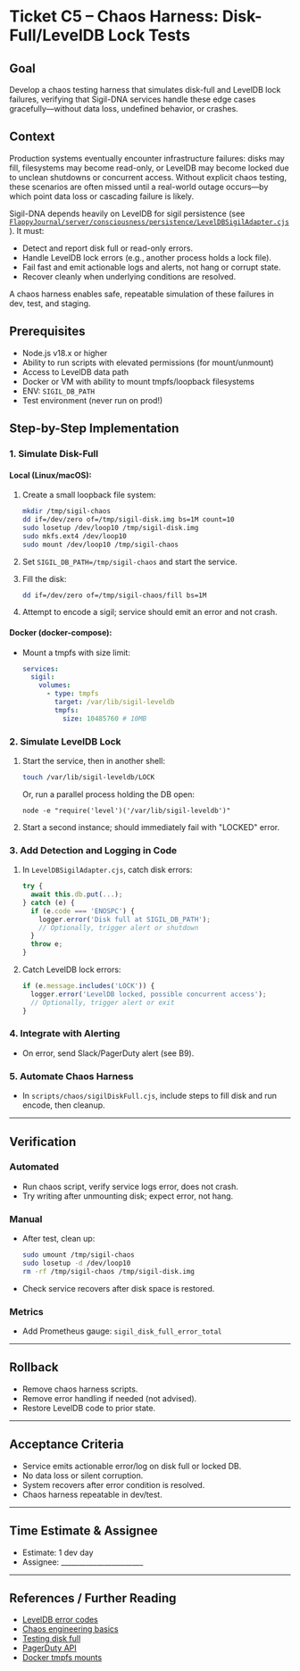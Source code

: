 # Ticket C5 – Chaos Harness: Disk-Full/LevelDB Lock Tests

## Goal
Develop a chaos testing harness that simulates disk-full and LevelDB lock failures, verifying that Sigil-DNA services handle these edge cases gracefully—without data loss, undefined behavior, or crashes.

## Context

Production systems eventually encounter infrastructure failures: disks may fill, filesystems may become read-only, or LevelDB may become locked due to unclean shutdowns or concurrent access. Without explicit chaos testing, these scenarios are often missed until a real-world outage occurs—by which point data loss or cascading failure is likely.

Sigil-DNA depends heavily on LevelDB for sigil persistence (see [`FlappyJournal/server/consciousness/persistence/LevelDBSigilAdapter.cjs`](../../server/consciousness/persistence/LevelDBSigilAdapter.cjs)). It must:
- Detect and report disk full or read-only errors.
- Handle LevelDB lock errors (e.g., another process holds a lock file).
- Fail fast and emit actionable logs and alerts, not hang or corrupt state.
- Recover cleanly when underlying conditions are resolved.

A chaos harness enables safe, repeatable simulation of these failures in dev, test, and staging.

## Prerequisites

- Node.js v18.x or higher
- Ability to run scripts with elevated permissions (for mount/unmount)
- Access to LevelDB data path
- Docker or VM with ability to mount tmpfs/loopback filesystems
- ENV: `SIGIL_DB_PATH`
- Test environment (never run on prod!)

## Step-by-Step Implementation

### 1. Simulate Disk-Full

#### Local (Linux/macOS):

1. Create a small loopback file system:
   ```bash
   mkdir /tmp/sigil-chaos
   dd if=/dev/zero of=/tmp/sigil-disk.img bs=1M count=10
   sudo losetup /dev/loop10 /tmp/sigil-disk.img
   sudo mkfs.ext4 /dev/loop10
   sudo mount /dev/loop10 /tmp/sigil-chaos
   ```

2. Set `SIGIL_DB_PATH=/tmp/sigil-chaos` and start the service.

3. Fill the disk:
   ```bash
   dd if=/dev/zero of=/tmp/sigil-chaos/fill bs=1M
   ```

4. Attempt to encode a sigil; service should emit an error and not crash.

#### Docker (docker-compose):

- Mount a tmpfs with size limit:
   ```yaml
   services:
     sigil:
       volumes:
         - type: tmpfs
           target: /var/lib/sigil-leveldb
           tmpfs:
             size: 10485760 # 10MB
   ```

### 2. Simulate LevelDB Lock

1. Start the service, then in another shell:
   ```bash
   touch /var/lib/sigil-leveldb/LOCK
   ```
   Or, run a parallel process holding the DB open:
   ```
   node -e "require('level')('/var/lib/sigil-leveldb')"
   ```
2. Start a second instance; should immediately fail with "LOCKED" error.

### 3. Add Detection and Logging in Code

1. In `LevelDBSigilAdapter.cjs`, catch disk errors:
   ```js
   try {
     await this.db.put(...);
   } catch (e) {
     if (e.code === 'ENOSPC') {
       logger.error('Disk full at SIGIL_DB_PATH');
       // Optionally, trigger alert or shutdown
     }
     throw e;
   }
   ```

2. Catch LevelDB lock errors:
   ```js
   if (e.message.includes('LOCK')) {
     logger.error('LevelDB locked, possible concurrent access');
     // Optionally, trigger alert or exit
   }
   ```

### 4. Integrate with Alerting

- On error, send Slack/PagerDuty alert (see B9).

### 5. Automate Chaos Harness

- In `scripts/chaos/sigilDiskFull.cjs`, include steps to fill disk and run encode, then cleanup.

---

## Verification

### Automated

- Run chaos script, verify service logs error, does not crash.
- Try writing after unmounting disk; expect error, not hang.

### Manual

- After test, clean up:
   ```bash
   sudo umount /tmp/sigil-chaos
   sudo losetup -d /dev/loop10
   rm -rf /tmp/sigil-chaos /tmp/sigil-disk.img
   ```

- Check service recovers after disk space is restored.

### Metrics

- Add Prometheus gauge: `sigil_disk_full_error_total`

---

## Rollback

- Remove chaos harness scripts.
- Remove error handling if needed (not advised).
- Restore LevelDB code to prior state.

---

## Acceptance Criteria

- Service emits actionable error/log on disk full or locked DB.
- No data loss or silent corruption.
- System recovers after error condition is resolved.
- Chaos harness repeatable in dev/test.

---

## Time Estimate & Assignee

- Estimate: 1 dev day
- Assignee: _______________________

---

## References / Further Reading

- [LevelDB error codes](https://github.com/Level/leveldown#errors)
- [Chaos engineering basics](https://principlesofchaos.org/)
- [Testing disk full](https://unix.stackexchange.com/questions/22506/how-to-simulate-no-space-left-on-device)
- [PagerDuty API](https://developer.pagerduty.com/api-reference/)
- [Docker tmpfs mounts](https://docs.docker.com/storage/tmpfs/)